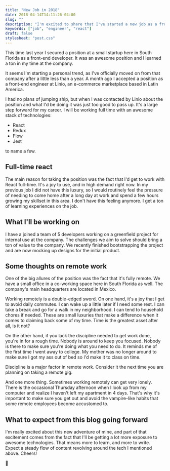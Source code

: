 ```yaml
---
title: "New Job in 2018"
date: 2018-04-14T14:11:26-04:00
slug: ""
description: "I'm excited to share that I've started a new job as a front-end engineer. Let me tell you all about it!"
keywords: ["job", "engineer", "react"]
draft: false
stylesheet: "post.css"
---
```


This time last year I secured a position at a small startup here in South Florida as a front-end developer. It was an awesome position and I learned a ton in my time at the company. 

It seems I'm starting a personal trend, as I've officially moved on from that company after a little less than a year. A month ago I accepted a position as a front-end engineer at Linio, an e-commerce marketplace based in Latin America. 

I had no plans of jumping ship, but when I was contacted by Linio about the position and what I'd be doing it was just too good to pass up. It's a large step forward for my career. I will be working full time with an awesome stack of technologies:

- React
- Redux
- Flow
- Jest

to name a few.

## Full-time react

The main reason for taking the position was the fact that I'd get to work with React full-time. It's a joy to use, and in high demand right now. In my previous job I did not have this luxury, so I would routinely feel the pressure of needing to come home after a long day at work and spend a few hours growing my skillset in this area. I don't have this feeling anymore. I get a ton of learning experiences on the job.

## What I'll be working on

I have a joined a team of 5 developers working on a greenfield project for internal use at the company. The challenges we aim to solve should bring a ton of value to the company. We recently finished bootstrapping the project and are now mocking up designs for the initial product.

## Some thoughts on remote work

One of the big allures of the position was the fact that it's fully remote. We have a small office in a co-working space here in South Florida as well. The company's main headquarters are located in Mexico. 

Working remotely is a double-edged sword. On one hand, it's a joy that I get to avoid daily commutes. I can wake up a little later if I need some rest. I can take a break and go for a walk in my neighborhood. I can tend to household chores if needed. These are small luxuries that make a difference when it comes to claiming back some of my time. Time is the greatest asset after all, is it not?

On the other hand, if you lack the discipline needed to get work done, you're in for a rough time. Nobody is around to keep you focused. Nobody is there to make sure you're doing what you need to do. It reminds me of the first time I went away to college. My mother was no longer around to make sure I got my ass out of bed so I'd make it to class on time. 

Discipline is a major factor in remote work. Consider it the next time you are planning on taking a remote gig.

And one more thing. Sometimes working remotely can get very lonely. There is the occasional Thursday afternoon when I look up from my computer and realize I haven't left my apartment in 4 days. That's why it's important to make sure you get out and avoid the vampire-like habits that some remote employees become accustomed to.

## What to expect from this blog going forward

I'm really excited about this new adventure of mine, and part of that excitement comes from the fact that I'll be getting a lot more exposure to awesome technologies. That means more to learn, and more to write. Expect a steady flow of content revolving around the tech I mentioned above. Cheers!

👾
